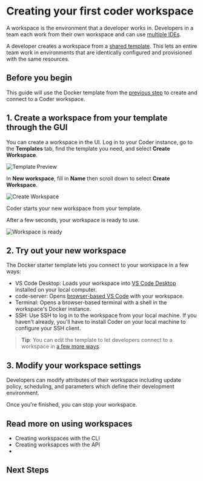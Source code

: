 # Creating your first coder workspace

A workspace is the environment that a developer works in. Developers in a team
each work from their own workspace and can use [multiple IDEs](../ides.md).

A developer creates a workspace from a
[shared template](../tutorials/templates/README.md). This lets an entire team
work in environments that are identically configured and provisioned with the
same resources.

## Before you begin

This guide will use the Docker template from the
[previous step](./first-template.md) to create and connect to a Coder workspace.

## 1. Create a workspace from your template through the GUI

You can create a workspace in the UI. Log in to your Coder instance, go to the
**Templates** tab, find the template you need, and select **Create Workspace**.

![Template Preview](../images/start/template-preview.png)

In **New workspace**, fill in **Name** then scroll down to select **Create
Workspace**.

![Create Workspace](../images/start/create-workspace.png)

Coder starts your new workspace from your template.

After a few seconds, your workspace is ready to use.

![Workspace is ready](../images/start/workspace-ready.png)

## 2. Try out your new workspace

The Docker starter template lets you connect to your workspace in a few ways:

- VS Code Desktop: Loads your workspace into
  [VS Code Desktop](https://code.visualstudio.com/Download) installed on your
  local computer.
- code-server: Opens [browser-based VS Code](../ides/web-ides.md) with your
  workspace.
- Terminal: Opens a browser-based terminal with a shell in the workspace's
  Docker instance.
- SSH: Use SSH to log in to the workspace from your local machine. If you
  haven't already, you'll have to install Coder on your local machine to
  configure your SSH client.

> **Tip**: You can edit the template to let developers connect to a workspace in
> [a few more ways](../ides.md).

## 3. Modify your workspace settings

Developers can modify attributes of their workspace including update policy,
scheduling, and parameters which define their development environment.

Once you're finished, you can stop your workspace.

<!-- TODO: Add links -->

## Read more on using workspaces

- Creating workspaces with the CLI
- Creating worksapces with the API
-

## Next Steps
